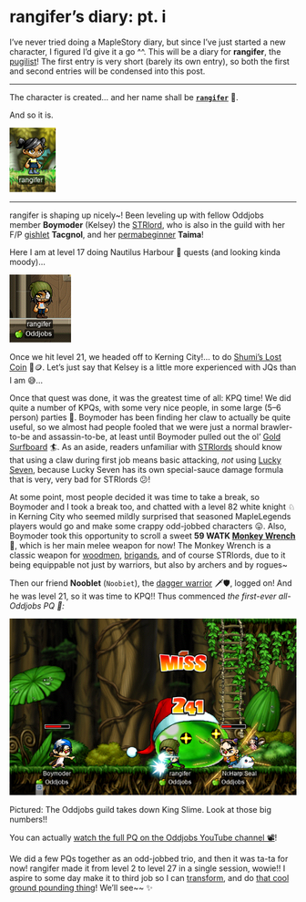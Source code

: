 # rangifer’s diary: pt. i

I’ve never tried doing a MapleStory diary, but since I’ve just started a new character, I figured I’d give it a go ^^. This will be a diary for **rangifer**, the [pugilist](https://oddjobs.codeberg.page/odd-jobs.html#pugilist)! The first entry is very short (barely its own entry), so both the first and second entries will be condensed into this post.

---

The character is created… and her name shall be [**`rangifer`**](https://en.wikipedia.org/wiki/Rangifer) 🦌.

And so it is.

![rangifer](./rangifer.png "rangifer")

---

rangifer is shaping up nicely~! Been leveling up with fellow Oddjobs member **Boymoder** (Kelsey) the [STRlord](https://oddjobs.codeberg.page/odd-jobs.html#str-assassin), who is also in the guild with her F/P [gishlet](https://oddjobs.codeberg.page/odd-jobs.html#luk-gish) **Tacgnol**, and her [permabeginner](https://oddjobs.codeberg.page/odd-jobs.html#permabeginner) **Taima**!

Here I am at level 17 doing Nautilus Harbour 🚢 quests (and looking kinda moody)…

![Level 17 rangifer](./rangifer-level-17.png "Level 17 rangifer")

Once we hit level 21, we headed off to Kerning City!… to do [Shumi’s Lost Coin](https://bbb.hidden-street.net/quest/victoria-island/shumis-lost-coin) 🔎🪙. Let’s just say that Kelsey is a little more experienced with JQs than I am 😅…

Once that quest was done, it was the greatest time of all: KPQ time! We did quite a number of KPQs, with some very nice people, in some large (5–6 person) parties 🥳. Boymoder has been finding her claw to actually be quite useful, so we almost had people fooled that we were just a normal brawler-to-be and assassin-to-be, at least until Boymoder pulled out the ol’ [Gold Surfboard](https://maplelegends.com/lib/equip?id=01442029) 🏄. As an aside, readers unfamiliar with [STRlords](https://oddjobs.codeberg.page/odd-jobs.html#str-assassin) should know that using a claw during first job means basic attacking, *not* using [Lucky Seven](https://maplelegends.com/lib/skill?id=4001344), because Lucky Seven has its own special-sauce damage formula that is very, very bad for STRlords 😕!

At some point, most people decided it was time to take a break, so Boymoder and I took a break too, and chatted with a level 82 white knight ♘ in Kerning City who seemed mildly surprised that seasoned MapleLegends players would go and make some crappy odd-jobbed characters 😛. Also, Boymoder took this opportunity to scroll a sweet **59 WATK [Monkey Wrench](https://maplelegends.com/lib/equip?id=01422004) 🔧**, which is her main melee weapon for now! The Monkey Wrench is a classic weapon for [woodmen](https://oddjobs.codeberg.page/odd-jobs.html#woodsman), [brigands](https://oddjobs.codeberg.page/odd-jobs.html#brigand), and of course STRlords, due to it being equippable not just by warriors, but also by archers and by rogues~

Then our friend **NoobIet** (`Noobiet`), the [dagger warrior](https://oddjobs.codeberg.page/odd-jobs.html#dagger-warrior) 🗡️🛡️, logged on! And he was level 21, so it was time to KPQ!! Thus commenced *the first-ever all-Oddjobs PQ 🍏:*

![The Oddjobs guild takes down King Slime. Look at those big numbers!!](./oddjobs-fights-king-slime.png "The Oddjobs guild takes down King Slime. Look at those big numbers!!")

Pictured: The Oddjobs guild takes down King Slime. Look at those big numbers!!

You can actually [watch the full PQ on the Oddjobs YouTube channel 📽️](https://www.youtube.com/watch?v=WPRW9Hj6rN4)!

We did a few PQs together as an odd-jobbed trio, and then it was ta-ta for now! rangifer made it from level 2 to level 27 in a single session, wowie!! I aspire to some day make it to third job so I can [transform](https://maplelegends.com/lib/skill?id=5111005), and do [that cool ground pounding thing](https://maplelegends.com/lib/skill?id=5111006)! We’ll see~~ ✨
